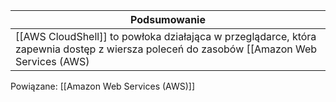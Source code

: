 | Podsumowanie                                                                                                                          |
| ------------------------------------------------------------------------------------------------------------------------------------- |
| [[AWS CloudShell]] to powłoka działająca w przeglądarce, która zapewnia dostęp z wiersza poleceń do zasobów [[Amazon Web Services (AWS)|AWS]] w wybranym regionie . |
 
Powiązane: [[Amazon Web Services (AWS)]]